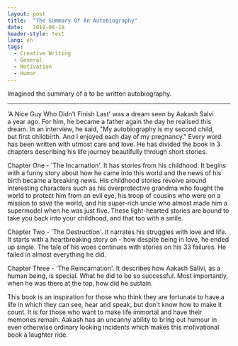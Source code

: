 ```yaml
---
layout: post
title:  "The Summary Of An Autobiography"
date:   2019-08-18
header-style: text
lang: en
tags:
  - Creative Writing
  - General
  - Motivation
  - Humor
---
```

Imagined the summary of a to be written autobiography.

---------

'A Nice Guy Who Didn’t Finish Last' was a dream seen by Aakash Salvi a year ago. For him, he became a father again the day he realised this dream. In an interview, he said, "My autobiography is my second child, but first childbirth. And I enjoyed each day of my pregnancy." Every word has been written with utmost care and love. He has divided the book in 3 chapters describing his life journey beautifully through short stories.

Chapter One - 'The Incarnation'. It has stories from his childhood. It begins with a funny story about how he came into this world and the news of his birth became a breaking news. His childhood stories revolve around interesting characters such as his overprotective grandma who fought the world to protect him from an evil eye, his troop of cousins who were on a mission to save the world, and his super-rich uncle who almost made him a supermodel when he was just five. These light-hearted stories are bound to take you back into your childhood, and that too with a smile.

Chapter Two - 'The Destruction'. It narrates his struggles with love and life. It starts with a heartbreaking story on - how despite being in love, he ended up single. The tale of his woes continues with stories on his 33 failures. He failed in almost everything he did.

Chapter Three - 'The Reincarnation'. It describes how Aakash Salivi, as a human being, is special. What he did to be so successful. Most importantly, when he was there at the top, how did he sustain.

This book is an inspiration for those who think they are fortunate to have a life in which they can see, hear and speak, but don't know how to make it count. It is for those who want to make life immortal and have their memories remain. Aakash has an uncanny ability to bring out humour in even otherwise ordinary looking incidents which makes this motivational book a laughter ride.
